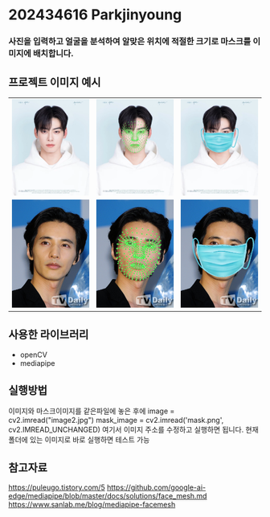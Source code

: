 # 202434616 Parkjinyoung
### 사진을 입력하고 얼굴을 분석하여 알맞은 위치에 적절한 크기로 마스크를 이미지에 배치합니다.
## 프로젝트 이미지 예시
<table>
  <tr>
    <td><img src="image.png" width="200"></td>
    <td><img src="image_with_landmark.jpg" width="200"></td>
    <td><img src="image_with_mask.jpg" width="200"></td>
  </tr>
  <tr>
    <td><img src="image2.jpg" width="200"></td>
    <td><img src="image2_with_landmark.jpg" width="200"></td>
    <td><img src="image2_with_mask.jpg" width="200"></td>
  </tr>
</table>

## 사용한 라이브러리
- openCV
- mediapipe

## 실행방법
이미지와 마스크이미지를 같은파일에 놓은 후에
image = cv2.imread("image2.jpg")
mask_image = cv2.imread('mask.png', cv2.IMREAD_UNCHANGED)
여기서 이미지 주소를 수정하고 실행하면 됩니다.
현재 폴더에 있는 이미지로 바로 실행하면 테스트 가능

## 참고자료
https://puleugo.tistory.com/5
https://github.com/google-ai-edge/mediapipe/blob/master/docs/solutions/face_mesh.md
https://www.sanlab.me/blog/mediapipe-facemesh